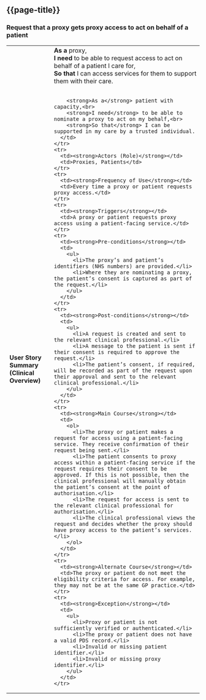 ## {{page-title}}

### 	Request that a proxy gets proxy access to act on behalf of a patient

<table class="assets" title="PDS Use Case 1">
  <tbody>
    <tr>
      <td><strong>User Story Summary (Clinical Overview)</strong></td>
      <td>
        <strong>As a</strong> proxy,<br>
        <strong>I need</strong> to be able to request access to act on behalf of a patient I care for,<br>
        <strong>So that</strong> I can access services for them to support them with their care.<br><br>
        
        <strong>As a</strong> patient with capacity,<br>
        <strong>I need</strong> to be able to nominate a proxy to act on my behalf,<br>
        <strong>So that</strong> I can be supported in my care by a trusted individual.
      </td>
    </tr>
    <tr>
      <td><strong>Actors (Role)</strong></td>
      <td>Proxies, Patients</td>
    </tr>
    <tr>
      <td><strong>Frequency of Use</strong></td>
      <td>Every time a proxy or patient requests proxy access.</td>
    </tr>
    <tr>
      <td><strong>Triggers</strong></td>
      <td>A proxy or patient requests proxy access using a patient-facing service.</td>
    </tr>
    <tr>
      <td><strong>Pre-conditions</strong></td>
      <td>
        <ul>
          <li>The proxy’s and patient’s identifiers (NHS numbers) are provided.</li>
          <li>Where they are nominating a proxy, the patient’s consent is captured as part of the request.</li>
        </ul>
      </td>
    </tr>
    <tr>
      <td><strong>Post-conditions</strong></td>
      <td>
        <ul>
          <li>A request is created and sent to the relevant clinical professional.</li>
          <li>A message to the patient is sent if their consent is required to approve the request.</li>
          <li>The patient’s consent, if required, will be recorded as part of the request upon their approval and sent to the relevant clinical professional.</li>
        </ul>
      </td>
    </tr>
    <tr>
      <td><strong>Main Course</strong></td>
      <td>
        <ol>
          <li>The proxy or patient makes a request for access using a patient-facing service. They receive confirmation of their request being sent.</li>
          <li>The patient consents to proxy access within a patient-facing service if the request requires their consent to be approved. If this is not possible, then the clinical professional will manually obtain the patient’s consent at the point of authorisation.</li>
          <li>The request for access is sent to the relevant clinical professional for authorisation.</li>
          <li>The clinical professional views the request and decides whether the proxy should have proxy access to the patient’s services.</li>
        </ol>
      </td>
    </tr>
    <tr>
      <td><strong>Alternate Course</strong></td>
      <td>The proxy or patient do not meet the eligibility criteria for access. For example, they may not be at the same GP practice.</td>
    </tr>
    <tr>
      <td><strong>Exception</strong></td>
      <td>
        <ul>
          <li>Proxy or patient is not sufficiently verified or authenticated.</li>
          <li>The proxy or patient does not have a valid PDS record.</li>
          <li>Invalid or missing patient identifier.</li>
          <li>Invalid or missing proxy identifier.</li>
        </ul>
      </td>
    </tr>
  </tbody>
</table>
<br>
